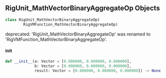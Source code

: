 ## RigUnit_MathVectorBinaryAggregateOp Objects

```python
class RigUnit_MathVectorBinaryAggregateOp(
        RigVMFunction_MathVectorBinaryAggregateOp)
```

deprecated: 'RigUnit_MathVectorBinaryAggregateOp' was renamed to 'RigVMFunction_MathVectorBinaryAggregateOp'.

<a id="unreal.RigUnit_MathVectorBinaryAggregateOp.__init__"></a>

#### __init__

```python
def __init__(a: Vector = [0.000000, 0.000000, 0.000000],
             b: Vector = [0.000000, 0.000000, 0.000000],
             result: Vector = [0.000000, 0.000000, 0.000000]) -> None
```

<a id="unreal.RigVMFunction_MathVectorMake"></a>